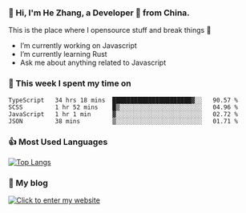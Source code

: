 ### 👋 Hi, I'm He Zhang, a Developer 🚀 from China.

This is the place where I opensource stuff and break things :rofl:

- I’m currently working on Javascript
- I’m currently learning Rust
- Ask me about anything related to Javascript

### 💪 This week I spent my time on 
<!--START_SECTION:waka-->
```text
TypeScript   34 hrs 18 mins  ██████████████████████▓░░   90.57 % 
SCSS         1 hr 52 mins    █▒░░░░░░░░░░░░░░░░░░░░░░░   04.96 % 
JavaScript   1 hr 1 min      ▓░░░░░░░░░░░░░░░░░░░░░░░░   02.72 % 
JSON         38 mins         ▒░░░░░░░░░░░░░░░░░░░░░░░░   01.71 % 
```
<!--END_SECTION:waka-->

### 👍 Most Used Languages
[![Top Langs](https://github-readme-stats.vercel.app/api/top-langs/?username=zhanghecool&layout=compact)](https://zhanghe.cool)

### 🌈 My blog 
[![Click to enter my website](https://cdn.jsdelivr.net/gh/zhanghecool/assets/images/gif/zhanghecools.gif)](https://zhanghe.cool)
